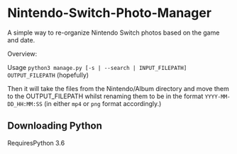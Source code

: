 # Nintendo-Switch-Photo-Manager
A simple way to re-organize Nintendo Switch photos based on the game and date.




Overview:

Usage `python3 manage.py [-s | --search | INPUT_FILEPATH] OUTPUT_FILEPATH` (hopefully)

Then it will take the files from the Nintendo/Album directory and move them to the OUTPUT_FILEPATH whilst renaming them to be in the format `YYYY-MM-DD_HH:MM:SS` (in either `mp4` or `png` format accordingly.)


## Downloading Python
RequiresPython 3.6